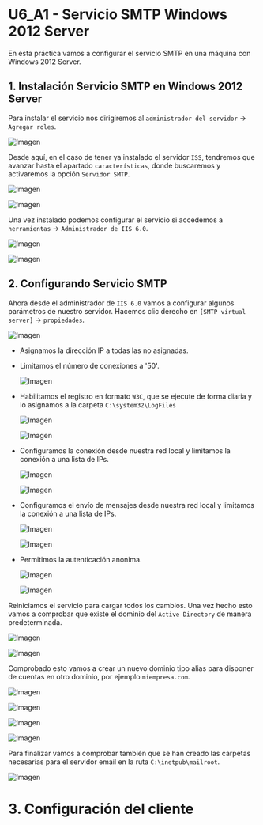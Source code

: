 # U6_A1 - Servicio SMTP Windows 2012 Server

En esta práctica vamos a configurar el servicio SMTP en una máquina con Windows 2012 Server.

## 1. Instalación Servicio SMTP en Windows 2012 Server

Para instalar el servicio nos dirigiremos al `administrador del servidor` -> `Agregar roles`.

![Imagen](img/001.png)

Desde aquí, en el caso de tener ya instalado el servidor `ISS`, tendremos que avanzar hasta el apartado `características`, donde buscaremos y activaremos la opción `Servidor SMTP`.

![Imagen](img/002.png)

![Imagen](img/003.png)

Una vez instalado podemos configurar el servicio si accedemos a `herramientas` -> `Administrador de IIS 6.0`.

![Imagen](img/004.png)

![Imagen](img/005.png)

## 2. Configurando Servicio SMTP

Ahora desde el administrador de `IIS 6.0` vamos a configurar algunos parámetros de nuestro servidor. Hacemos clic derecho en `[SMTP virtual server]` -> `propiedades`.

![Imagen](img/006.png)

- Asignamos la dirección IP a todas las no asignadas.
- Limitamos el número de conexiones a '50'.

  ![Imagen](img/007.png)

- Habilitamos el registro en formato `W3C`, que se ejecute de forma diaria y lo asignamos a la carpeta `C:\system32\LogFiles`

  ![Imagen](img/008.png)

  ![Imagen](img/009.png)

- Configuramos la conexión desde nuestra red local y limitamos la conexión a una lista de IPs.

  ![Imagen](img/010.png)

  ![Imagen](img/011.png)

- Configuramos el envío de mensajes desde nuestra red local y limitamos la conexión a una lista de IPs.

  ![Imagen](img/011-1.png)

  ![Imagen](img/011-2.png)

- Permitimos la autenticación anonima.

  ![Imagen](img/012.png)

  ![Imagen](img/013.png)

Reiniciamos el servicio para cargar todos los cambios. Una vez hecho esto vamos a comprobar que existe el dominio del `Active Directory` de manera predeterminada.

![Imagen](img/014.png)

![Imagen](img/015.png)

Comprobado esto vamos a crear un nuevo dominio tipo alias para disponer de cuentas en otro dominio, por ejemplo `miempresa.com`.

![Imagen](img/016.png)

![Imagen](img/017.png)

![Imagen](img/018.png)

![Imagen](img/019.png)

Para finalizar vamos a comprobar también que se han creado las carpetas necesarias para el servidor email en la ruta `C:\inetpub\mailroot`.


![Imagen](img/020.png)

# 3. Configuración del cliente
